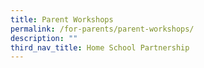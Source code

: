 ```yaml
---
title: Parent Workshops
permalink: /for-parents/parent-workshops/
description: ""
third_nav_title: Home School Partnership
---
```


